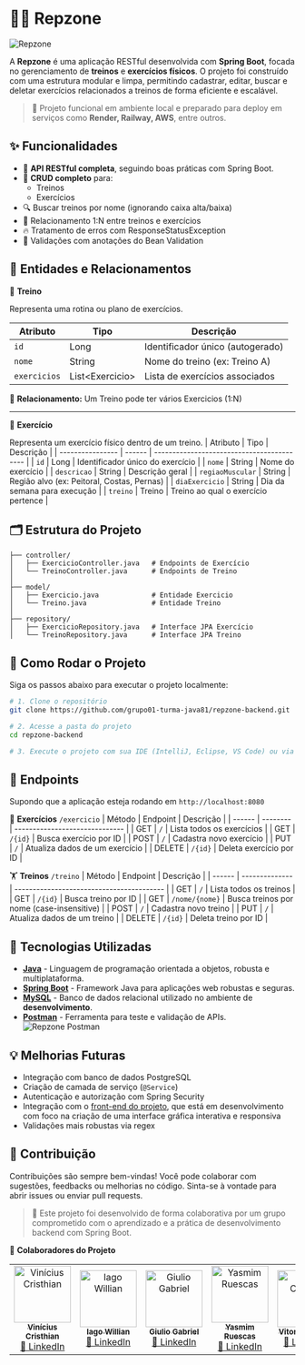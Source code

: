 # 🏋️‍♂️ Repzone

![Repzone](https://i.postimg.cc/1zj3BXWd/repzone.png)

A **Repzone** é uma aplicação RESTful desenvolvida com **Spring Boot**, focada no gerenciamento de **treinos** e **exercícios físicos**. O projeto foi construído com uma estrutura modular e limpa, permitindo cadastrar, editar, buscar e deletar exercícios relacionados a treinos de forma eficiente e escalável.

> 🔧 Projeto funcional em ambiente local e preparado para deploy em serviços como **Render, Railway, AWS**, entre outros.

## ✨ Funcionalidades

* 🔗 **API RESTful completa**, seguindo boas práticas com Spring Boot.
* 🔄 **CRUD completo** para:
   * Treinos
   * Exercícios
* 🔍 Buscar treinos por nome (ignorando caixa alta/baixa)
* 🧠 Relacionamento 1:N entre treinos e exercícios
* 🔥 Tratamento de erros com ResponseStatusException
* 🧼 Validações com anotações do Bean Validation

## 🧠 Entidades e Relacionamentos

🔸 **Treino**

Representa uma rotina ou plano de exercícios.

| Atributo     | Tipo             | Descrição                        |
| ------------ | ---------------- | -------------------------------- |
| `id`         | Long             | Identificador único (autogerado) |
| `nome`       | String           | Nome do treino (ex: Treino A)    |
| `exercicios` | List\<Exercicio> | Lista de exercícios associados   |


📌 **Relacionamento:** Um Treino pode ter vários Exercicios (1:N)

---

🔹 **Exercício**

Representa um exercício físico dentro de um treino.
| Atributo         | Tipo   | Descrição                                  |
| ---------------- | ------ | ------------------------------------------ |
| `id`             | Long   | Identificador único do exercício           |
| `nome`           | String | Nome do exercício                          |
| `descricao`      | String | Descrição geral                            |
| `regiaoMuscular` | String | Região alvo (ex: Peitoral, Costas, Pernas) |
| `diaExercicio`   | String | Dia da semana para execução                |
| `treino`         | Treino | Treino ao qual o exercício pertence        |

## 🗂️ Estrutura do Projeto
```shell
├── controller/
│   ├── ExercicioController.java   # Endpoints de Exercício
│   └── TreinoController.java      # Endpoints de Treino
│
├── model/
│   ├── Exercicio.java             # Entidade Exercicio
│   └── Treino.java                # Entidade Treino
│
├── repository/
│   ├── ExercicioRepository.java   # Interface JPA Exercício
│   └── TreinoRepository.java      # Interface JPA Treino
```

## 🚀 Como Rodar o Projeto

Siga os passos abaixo para executar o projeto localmente:

```bash
# 1. Clone o repositório
git clone https://github.com/grupo01-turma-java81/repzone-backend.git

# 2. Acesse a pasta do projeto
cd repzone-backend

# 3. Execute o projeto com sua IDE (IntelliJ, Eclipse, VS Code) ou via Maven/Gradle
```

## 🔗 Endpoints
Supondo que a aplicação esteja rodando em `http://localhost:8080`

🧱 **Exercícios** `/exercicio`
| Método | Endpoint | Descrição                      |
| ------ | -------- | ------------------------------ |
| GET    | `/`      | Lista todos os exercícios      |
| GET    | `/{id}`  | Busca exercício por ID         |
| POST   | `/`      | Cadastra novo exercício        |
| PUT    | `/`      | Atualiza dados de um exercício |
| DELETE | `/{id}`  | Deleta exercício por ID        |


🏋️ **Treinos** `/treino`
| Método | Endpoint       | Descrição                                 |
| ------ | -------------- | ----------------------------------------- |
| GET    | `/`            | Lista todos os treinos                    |
| GET    | `/{id}`        | Busca treino por ID                       |
| GET    | `/nome/{nome}` | Busca treinos por nome (case-insensitive) |
| POST   | `/`            | Cadastra novo treino                      |
| PUT    | `/`            | Atualiza dados de um treino               |
| DELETE | `/{id}`        | Deleta treino por ID                      |


## 🧪 Tecnologias Utilizadas

* [**Java**](https://www.java.com/pt-BR/) - Linguagem de programação orientada a objetos, robusta e multiplataforma.
* [**Spring Boot**](https://spring.io/projects/spring-boot) - Framework Java para aplicações web robustas e seguras.
* [**MySQL**](https://www.mysql.com/) - Banco de dados relacional utilizado no ambiente de **desenvolvimento**.
* [**Postman**](https://www.postman.com/) - Ferramenta para teste e validação de APIs. </br>
![Repzone Postman](https://i.postimg.cc/pr4jSx2W/repzone-postman.png)

## 💡 Melhorias Futuras

* Integração com banco de dados PostgreSQL
* Criação de camada de serviço (`@Service`)
* Autenticação e autorização com Spring Security
* Integração com o [front-end do projeto](https://github.com/grupo01-turma-java81/repzone), que está em desenvolvimento com foco na criação de uma interface gráfica interativa e responsiva
* Validações mais robustas via regex

## 🤝 Contribuição
Contribuições são sempre bem-vindas! Você pode colaborar com sugestões, feedbacks ou melhorias no código. Sinta-se à vontade para abrir issues ou enviar pull requests.

> 💙 Este projeto foi desenvolvido de forma colaborativa por um grupo comprometido com o aprendizado e a prática de desenvolvimento backend com Spring Boot.

👤 **Colaboradores do Projeto**
<table> <tr> <td align="center"> <a href="https://github.com/ViniCristhian"> <img src="https://github.com/ViniCristhian.png" width="100px;" alt="Vinícius Cristhian"/> <br /> <sub><b>Vinícius Cristhian</b></sub> </a><br /> <a href="https://www.linkedin.com/in/vinicristhian/">🔗 LinkedIn</a> </td> <td align="center"> <a href="https://github.com/IagoWiliian"> <img src="https://github.com/IagoWiliian.png" width="100px;" alt="Iago Willian"/> <br /> <sub><b>Iago Willian</b></sub> </a><br /> <a href="https://www.linkedin.com/in/iago-willian-/">🔗 LinkedIn</a> </td> <td align="center"> <a href="https://github.com/GiulioArantes"> <img src="https://github.com/GiulioArantes.png" width="100px;" alt="Giulio Gabriel"/> <br /> <sub><b>Giulio Gabriel</b></sub> </a><br /> <a href="https://www.linkedin.com/in/giulio-arantes/">🔗 LinkedIn</a> </td> <td align="center"> <a href="https://github.com/Yasmimruescas"> <img src="https://github.com/Yasmimruescas.png" width="100px;" alt="Yasmim Ruescas"/> <br /> <sub><b>Yasmim Ruescas</b></sub> </a><br /> <a href="https://www.linkedin.com/in/yasmim-ruescas/">🔗 LinkedIn</a> </td> <td align="center"> <a href="https://github.com/Vitoriacmlly"> <img src="https://github.com/Vitoriacmlly.png" width="100px;" alt="Vitoria Camilly"/> <br /> <sub><b>Vitoria Camilly</b></sub> </a><br /> <a href="https://www.linkedin.com/in/vitoria-camilly/">🔗 LinkedIn</a> </td> <td align="center"> <a href="https://github.com/BrunoDaniel13"> <img src="https://github.com/BrunoDaniel13.png" width="100px;" alt="Bruno Daniel"/> <br /> <sub><b>Bruno Daniel</b></sub> </a><br /> <a href="https://www.linkedin.com/in/bruno-daniel-ferreira-leite/">🔗 LinkedIn</a> </td> </tr> </table>

